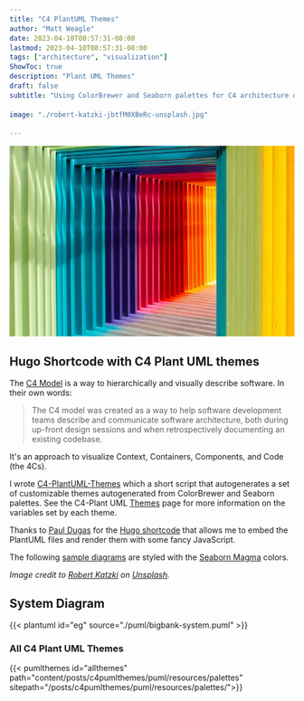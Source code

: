 ```yaml
---
title: "C4 PlantUML Themes"
author: "Matt Weagle"
date: 2023-04-10T08:57:31-08:00
lastmod: 2023-04-10T08:57:31-08:00
tags: ["architecture", "visualization"]
ShowToc: true
description: "Plant UML Themes"
draft: false
subtitle: "Using ColorBrewer and Seaborn palettes for C4 architecture diagrams"

image: "./robert-katzki-jbtfM0XBeRc-unsplash.jpg"

---
```

![image](./robert-katzki-jbtfM0XBeRc-unsplash.jpg)
## Hugo Shortcode with C4 Plant UML themes

The [C4 Model](https://c4model.com) is a way to hierarchically and visually describe software. In their own words:

> The C4 model was created as a way to help software development teams describe and communicate software architecture, both during up-front design sessions and when retrospectively documenting an existing codebase.

It's an approach to visualize Context, Containers, Components, and Code (the 4Cs).

I wrote [C4-PlantUML-Themes](https://github.com/mweagle/C4-PlantUML-Themes) which a short script that autogenerates a set of customizable themes autogenerated from ColorBrewer and Seaborn palettes. See the C4-Plant UML [Themes](https://github.com/plantuml-stdlib/C4-PlantUML/blob/master/Themes.md) page for more information on the variables set by each theme.

Thanks to [Paul Dugas](https://paul.dugas.cc/post/plantuml-shortcode/) for the [Hugo shortcode](https://gohugo.io/content-management/shortcodes/) that allows me to embed the PlantUML files and render them with some fancy JavaScript.

The following [sample diagrams](https://github.com/plantuml-stdlib/C4-PlantUML/blob/master/samples/C4CoreDiagrams.md) are styled with the [Seaborn Magma](https://github.com/mweagle/C4-PlantUML-Themes#puml-theme-seaborn_magma_9puml) colors.

_Image credit to [Robert Katzki](https://unsplash.com/@ro_ka) on [Unsplash](https://unsplash.com/photos/jbtfM0XBeRc?utm_source=unsplash&utm_medium=referral&utm_content=creditCopyText)._

## System Diagram

{{< plantuml id="eg" source="./puml/bigbank-system.puml" >}}

<!-- ## Container Diagram

{{< plantuml id="eg" source="./puml/bigbank-container.puml" >}}

## Component Diagram

{{< plantuml id="eg" source="./puml/bigbank-component.puml" >}} -->
### All C4 Plant UML Themes

{{< pumlthemes id="allthemes"
  path="content/posts/c4pumlthemes/puml/resources/palettes"
  sitepath="/posts/c4pumlthemes/puml/resources/palettes/">}}
